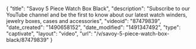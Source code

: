{
    "title": "Savoy 5 Piece Watch Box Black",
    "description": "Subscribe to our YouTube channel and be the first to know about our latest watch winders, jewelry boxes, cases and accessories",
    "videoid": "87479839",
    "date_created": "1490658152",
    "date_modified": "1491347492",
    "type": "captivate",
    "layout": "video",
    "url": "\/v\/savoy-5-piece-watch-box-black\/87479839"
}